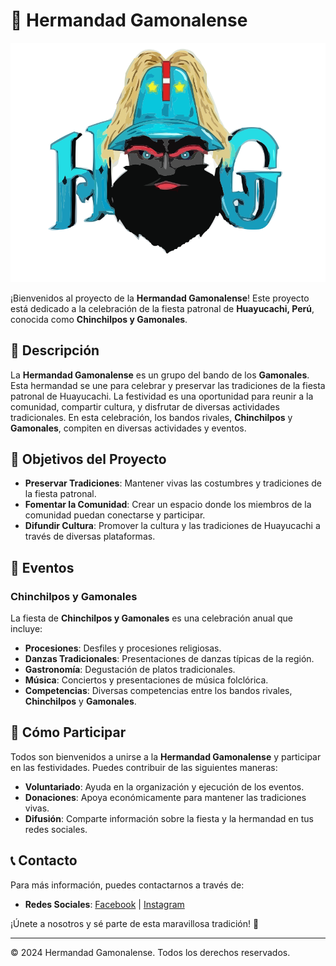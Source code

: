 # 🎉 Hermandad Gamonalense

![Hermandad Gamonalense Logo](public/favicon.svg)

¡Bienvenidos al proyecto de la **Hermandad Gamonalense**! Este proyecto está dedicado a la celebración de la fiesta patronal de **Huayucachi, Perú**, conocida como **Chinchilpos y Gamonales**.

## 📜 Descripción

La **Hermandad Gamonalense** es un grupo del bando de los **Gamonales**. Esta hermandad se une para celebrar y preservar las tradiciones de la fiesta patronal de Huayucachi. La festividad es una oportunidad para reunir a la comunidad, compartir cultura, y disfrutar de diversas actividades tradicionales. En esta celebración, los bandos rivales, **Chinchilpos** y **Gamonales**, compiten en diversas actividades y eventos.

## 🎯 Objetivos del Proyecto

- **Preservar Tradiciones**: Mantener vivas las costumbres y tradiciones de la fiesta patronal.
- **Fomentar la Comunidad**: Crear un espacio donde los miembros de la comunidad puedan conectarse y participar.
- **Difundir Cultura**: Promover la cultura y las tradiciones de Huayucachi a través de diversas plataformas.

## 📅 Eventos

### Chinchilpos y Gamonales

La fiesta de **Chinchilpos y Gamonales** es una celebración anual que incluye:

- **Procesiones**: Desfiles y procesiones religiosas.
- **Danzas Tradicionales**: Presentaciones de danzas típicas de la región.
- **Gastronomía**: Degustación de platos tradicionales.
- **Música**: Conciertos y presentaciones de música folclórica.
- **Competencias**: Diversas competencias entre los bandos rivales, **Chinchilpos** y **Gamonales**.

## 📌 Cómo Participar

Todos son bienvenidos a unirse a la **Hermandad Gamonalense** y participar en las festividades. Puedes contribuir de las siguientes maneras:

- **Voluntariado**: Ayuda en la organización y ejecución de los eventos.
- **Donaciones**: Apoya económicamente para mantener las tradiciones vivas.
- **Difusión**: Comparte información sobre la fiesta y la hermandad en tus redes sociales.

## 📞 Contacto

Para más información, puedes contactarnos a través de:

- **Redes Sociales**: [Facebook](https://www.facebook.com/profile.php?id=61565043432026) | [Instagram](https://www.facebook.com/profile.php?id=61565043432026)

¡Únete a nosotros y sé parte de esta maravillosa tradición! 🎊

---

© 2024 Hermandad Gamonalense. Todos los derechos reservados.